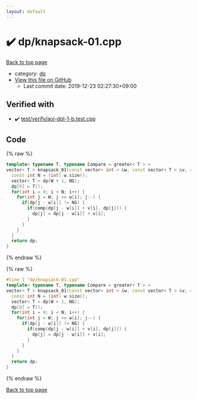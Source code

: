 ```yaml
---
layout: default
---
```


<!-- mathjax config similar to math.stackexchange -->
<script type="text/javascript" async
  src="https://cdnjs.cloudflare.com/ajax/libs/mathjax/2.7.5/MathJax.js?config=TeX-MML-AM_CHTML">
</script>
<script type="text/x-mathjax-config">
  MathJax.Hub.Config({
    TeX: { equationNumbers: { autoNumber: "AMS" }},
    tex2jax: {
      inlineMath: [ ['$','$'] ],
      processEscapes: true
    },
    "HTML-CSS": { matchFontHeight: false },
    displayAlign: "left",
    displayIndent: "2em"
  });
</script>

<script type="text/javascript" src="https://cdnjs.cloudflare.com/ajax/libs/jquery/3.4.1/jquery.min.js"></script>
<script src="https://cdn.jsdelivr.net/npm/jquery-balloon-js@1.1.2/jquery.balloon.min.js" integrity="sha256-ZEYs9VrgAeNuPvs15E39OsyOJaIkXEEt10fzxJ20+2I=" crossorigin="anonymous"></script>
<script type="text/javascript" src="../../assets/js/copy-button.js"></script>
<link rel="stylesheet" href="../../assets/css/copy-button.css" />


# :heavy_check_mark: dp/knapsack-01.cpp

<a href="../../index.html">Back to top page</a>

* category: <a href="../../index.html#95687afb5d9a2a9fa39038f991640b0c">dp</a>
* <a href="{{ site.github.repository_url }}/blob/master/dp/knapsack-01.cpp">View this file on GitHub</a>
    - Last commit date: 2019-12-23 02:27:30+09:00




## Verified with

* :heavy_check_mark: <a href="../../verify/test/verify/aoj-dpl-1-b.test.cpp.html">test/verify/aoj-dpl-1-b.test.cpp</a>


## Code

<a id="unbundled"></a>
{% raw %}
```cpp
template< typename T, typename Compare = greater< T > >
vector< T > knapsack_01(const vector< int > &w, const vector< T > &v, const int &W, const T &NG, const Compare &comp = Compare()) {
  const int N = (int) w.size();
  vector< T > dp(W + 1, NG);
  dp[0] = T();
  for(int i = 0; i < N; i++) {
    for(int j = W; j >= w[i]; j--) {
      if(dp[j - w[i]] != NG) {
        if(comp(dp[j - w[i]] + v[i], dp[j])) {
          dp[j] = dp[j - w[i]] + v[i];
        }
      }
    }
  }
  return dp;
}

```
{% endraw %}

<a id="bundled"></a>
{% raw %}
```cpp
#line 1 "dp/knapsack-01.cpp"
template< typename T, typename Compare = greater< T > >
vector< T > knapsack_01(const vector< int > &w, const vector< T > &v, const int &W, const T &NG, const Compare &comp = Compare()) {
  const int N = (int) w.size();
  vector< T > dp(W + 1, NG);
  dp[0] = T();
  for(int i = 0; i < N; i++) {
    for(int j = W; j >= w[i]; j--) {
      if(dp[j - w[i]] != NG) {
        if(comp(dp[j - w[i]] + v[i], dp[j])) {
          dp[j] = dp[j - w[i]] + v[i];
        }
      }
    }
  }
  return dp;
}

```
{% endraw %}

<a href="../../index.html">Back to top page</a>

